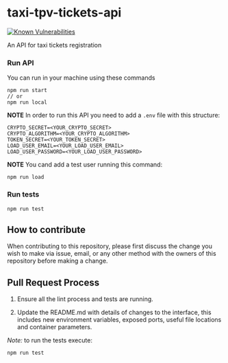 # taxi-tpv-tickets-api

[![Known Vulnerabilities](https://snyk.io/test/github/BRIKEV/taxi-tpv-tickets-api/badge.svg?targetFile=package.json)](https://snyk.io/test/github/BRIKEV/taxi-tpv-tickets-api?targetFile=package.json)

An API for taxi tickets registration

### Run API

You can run in your machine using these commands

```
npm run start
// or
npm run local
```

**NOTE** In order to run this API you need to add a `.env` file with this structure:

```
CRYPTO_SECRET=<YOUR_CRYPTO_SECRET>
CRYPTO_ALGORITHM=<YOUR_CRYPTO_ALGORITHM>
TOKEN_SECRET=<YOUR_TOKEN_SECRET>
LOAD_USER_EMAIL=<YOUR_LOAD_USER_EMAIL>
LOAD_USER_PASSWORD=<YOUR_LOAD_USER_PASSWORD>
```

**NOTE** You cand add a test user running this command:

```
npm run load
```

### Run tests

```
npm run test
```

## How to contribute

When contributing to this repository, please first discuss the change you wish to make via issue, email, or any other method with the owners of this repository before making a change.

## Pull Request Process

1. Ensure all the lint process and tests are running.

2. Update the README.md with details of changes to the interface, this includes new environment variables, exposed ports, useful file locations and container parameters.

*Note:* to run the tests execute:

```
npm run test
```
